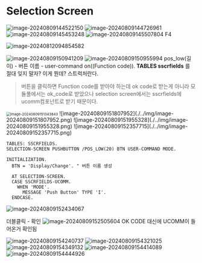 # Selection Screen

![image-20240809144522150](./../img/image-20240809144522150.png)
![image-20240809144726961](./../img/image-20240809144726961.png)
![image-20240809145453248](./../img/image-20240809145453248.png)
![image-20240809145507804](./../img/image-20240809145631019.png)
F4

![image-20240812094854582](./../img/image-20240812094854582.png)

![image-20240809150941209](./../img/image-20240809150941209.png)
![image-20240809150955994](./../img/image-20240809150955994.png)
pos_low(길이) - 버튼 이름 - user-command on((Function code)).
**TABLES sscrfields** 를 절대 잊지 말자? 이게 뭔데? 스트럭처란다.

> 버튼을 클릭하면 Function code를 받아야 하는데 ok code로 받는게 아니라 모듈풀에서는 ok_code로 받았으나 selection screen에서는 sscrfields에 ucomm컴포넌트로 받기 때문이다.

<img src="./../img/image-20240809151343843.png" alt="image-20240809151343843" style="zoom:67%;" />
![image-20240809151807952](./../img/image-20240809151807952.png)
![image-20240809151955328](./../img/image-20240809151955328.png)
![image-20240809152357715](./../img/image-20240809152357715.png)

```ABAP
TABLES: SSCRFIELDS.
SELECTION-SCREEN PUSHBUTTON /POS_LOW(20) BTN USER-COMMAND MODE.

INITIALIZATION.
  BTN = 'Display/Change'. " 버튼 이름 생성
  
  AT SELECTION-SCREEN.
  CASE SSCRFIELDS-UCOMM.
    WHEN 'MODE'.
      MESSAGE 'Push Button' TYPE 'I'.
  ENDCASE.
```

![image-20240809152434067](./../img/image-20240809152434067.png)

더블클릭 - 확인
![image-20240809152505604](./../img/image-20240809152505604.png)
OK CODE 대신에 UCOMM이 들어온거 확인됨

![image-20240809154240737](./../img/image-20240809154240737.png)
![image-20240809154321025](./../img/image-20240809154321025.png)
![image-20240809154349132](./../img/image-20240809154349132.png)
![image-20240809154414089](./../img/image-20240809154414089.png)
![image-20240809154444926](./../img/image-20240809154444926.png)
